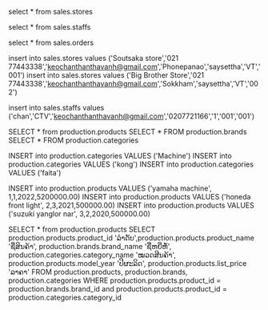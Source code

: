 select * from sales.stores

select * from sales.staffs

select * from sales.orders

insert into sales.stores values ('Soutsaka store','021 77443338','keochanthanthavanh@gmail.com','Phonepanao','saysettha','VT','001')
insert into sales.stores values ('Big Brother Store','021 77443338','keochanthanthavanh@gmail.com','Sokkham','saysettha','VT','002')

insert into sales.staffs values ('chan','CTV','keochanthanthavanh@gmail.com','0207721166','1','001','001')

SELECT * from production.products
SELECT * FROM production.brands
SELECT * FROM production.categories

INSERT into production.categories VALUES ('Machine')
INSERT into production.categories VALUES ('kong')
INSERT into production.categories VALUES ('faita')

INSERT into production.products VALUES ('yamaha machine', 1,1,2022,5200000.00)
INSERT into production.products VALUES ('honeda front light', 2,3,2021,500000.00)
INSERT into production.products VALUES ('suzuki yanglor nar', 3,2,2020,500000.00)

SELECT * from production.products
SELECT production.products.product_id 'ລຳດັບ',production.products.product_name 'ຊື່ສິນຄ້າ', production.brands.brand_name 'ຊື່ຫຍີ່ຫໍ້',
production.categories.category_name 'ໝວດສີນຄ້າ', production.products.model_year 'ປີຜະລິດ', production.products.list_price 'ລາຄາ'
FROM production.products, production.brands, production.categories
WHERE production.products.product_id = production.brands.brand_id and production.products.product_id = production.categories.category_id

